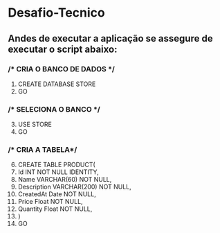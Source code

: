 # Desafio-Tecnico

## Andes de executar a aplicação se assegure de executar o script abaixo:

### /* CRIA O BANCO DE DADOS */

 1. CREATE DATABASE STORE
 2. GO
### /* SELECIONA O BANCO */
 3. USE STORE
 4. GO

### /* CRIA A TABELA*/
6. CREATE TABLE PRODUCT(
7. Id INT NOT NULL IDENTITY,
8. Name VARCHAR(60) NOT NULL,
9. Description VARCHAR(200) NOT NULL,
10. CreatedAt Date NOT NULL,
11. Price Float NOT NULL,
12. Quantity Float NOT NULL,
13. )
13. GO

